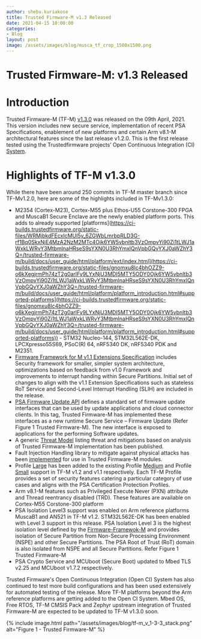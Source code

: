 ```yaml
---
author: shebu.kuriakose
title: Trusted Firmware-M v1.3 Released 
date: 2021-04-15 10:00:00
categories:
- Blog
layout: post
image: /assets/images/blog/musca_tf_crop_1500x1500.png
---
```


**Trusted Firmware-M: v1.3 Released**
=====================================================

# Introduction

Trusted Firmware-M (TF-M) [v1.3.0](https://git.trustedfirmware.org/TF-M/trusted-firmware-m.git/tag/?h=TF-Mv1.3.0) was released on the 09th April, 2021. This version includes new secure service, implementation of recent PSA Specifications, enablement of new platforms and certain Arm v8.1-M architectural features since the last release v1.2.0. This is the first release tested using the Trustedfirmware projects’ Open Continuous Integration (CI) [System](https://ci.trustedfirmware.org/). 

# Highlights of TF-M v1.3.0

While there have been around 250 commits in TF-M master branch since TF-Mv1.2.0, here are some of the highlights included in TF-Mv1.3.0: 

* M2354 (Cortex-M23), Cortex-M55 plus Ethos-U55 Corstone-300 FPGA and MuscaB1 Secure Enclave are the newly enabled platform ports. This adds to already supported [platforms](https://ci-builds.trustedfirmware.org/static-files/WRMjbkdFEcxIcMUI5y_6ZGWbLmrbpRLD3G-rf1Bq0SkxNjE4MzA2NzM2MTc4Ojk6YW5vbnltb3VzOmpvYi90Zi1tLWJ1aWxkLWRvY3MtbmlnaHRseS9sYXN0U3RhYmxlQnVpbGQvYXJ0aWZhY3Q=/trusted-firmware-m/build/docs/user_guide/html/platform/ext/index.html](https://ci-builds.trustedfirmware.org/static-files/gnomxu8lc4bhOZZ9-o6kXegjrmPh74zT2g0arlFy9LYxNjU3MDI5MTY5ODY0Ojk6YW5vbnltb3VzOmpvYi90Zi1tLWJ1aWxkLWRvY3MtbmlnaHRseS9sYXN0U3RhYmxlQnVpbGQvYXJ0aWZhY3Q=/trusted-firmware-m/build/docs/user_guide/html/platform/platform_introduction.html#supported-platforms](https://ci-builds.trustedfirmware.org/static-files/gnomxu8lc4bhOZZ9-o6kXegjrmPh74zT2g0arlFy9LYxNjU3MDI5MTY5ODY0Ojk6YW5vbnltb3VzOmpvYi90Zi1tLWJ1aWxkLWRvY3MtbmlnaHRseS9sYXN0U3RhYmxlQnVpbGQvYXJ0aWZhY3Q=/trusted-firmware-m/build/docs/user_guide/html/platform/platform_introduction.html#supported-platforms)) - STM32 Nucleo-144, STM32L562E-DK, LPCXpresso55S69, PSoC(R) 64, nRF5340 DK, nRF5340 PDK and M2351.
* [Firmware Framework for M v1.1 Extensions Specification](https://developer.arm.com/documentation/aes0039/latest) includes Security framework for smaller, simpler system architecture, optimizations based on feedback from v1.0 Framework and improvements to interrupt handing within Secure Partitions. Initial set of changes to align with the v1.1 Extension Specifications such as stateless RoT Service and Second-Level Interrupt Handling (SLIH) are included in the release.
* [PSA Firmware Update API](https://developer.arm.com/documentation/ihi0093/latest/) defines a standard set of firmware update interfaces that can be used by update applications and cloud connector clients. In this tag, Trusted Firmware-M has implemented these interfaces as a new runtime Secure Service – Firmware Update (Refer Figure 1 Trusted Firmware-M). The new interface is exposed to applications for the performing Software updates.
* A generic [Threat Model](https://tf-m-user-guide.trustedfirmware.org/docs/security/threat_models/generic_threat_model.html) listing threat and mitigations based on analysis of Trusted Firmware-M implementation has been published.
* Fault Injection Handling library to mitigate against physical attacks has been [implemented](https://tf-m-user-guide.trustedfirmware.org/docs/technical_references/design_docs/tfm_physical_attack_mitigation.html?highlight=physical%20attack) for use in Trusted Firmware-M modules. 
* Profile [Large](https://tf-m-user-guide.trustedfirmware.org/docs/technical_references/design_docs/profiles/tfm_profile_large.html) has been added to the existing Profile [Medium](https://tf-m-user-guide.trustedfirmware.org/docs/technical_references/design_docs/profiles/tfm_profile_medium.html) and Profile [Small](https://tf-m-user-guide.trustedfirmware.org/docs/technical_references/design_docs/profiles/tfm_profile_small.html) support in TF-M v1.2 and v1.1 respectively. Each TF-M Profile provides a set of security features catering a particular category of use cases and aligns with the PSA Certification Protection Profiles. 
* Arm v8.1-M features such as Privileged Execute Never (PXN) attribute and Thread reentrancy disabled (TRD). These features are available on Cortex-M55 Corstone-300 platform
* PSA Isolation Level3 support was enabled on Arm reference platforms MuscaB1 and AN521 in TF-M v1.2. STM32L562E-DK has been enabled with Level 3 support in this release. PSA Isolation Level 3 is the highest isolation level defined by the [Firmware-Framewok-M](https://developer.arm.com/-/media/Files/pdf/PlatformSecurityArchitecture/Architect/DEN0063-PSA_Firmware_Framework-1.0.0-2.pdf?revision=2d1429fa-4b5b-461a-a60e-4ef3d8f7f4b4&la=en&hash=BE8C59DBC98212591E1F935C2312D497011CD8C7) and provides isolation of Secure Partition from Non-Secure Processing Environment (NSPE) and other Secure Partitions. The PSA Root of Trust (RoT) domain is also isolated from NSPE and all Secure Partitions. Refer Figure 1 Trusted Firmware-M
* PSA Crypto Service and MCUboot (Secure Boot) updated to Mbed TLS v2.25 and MCUboot v1.7.2 respectively.
 

Trusted Firmware's Open Continuous Integration (Open CI) System has also continued to test more build configurations and has been used extensively for automated testing of the release. More TF-M platforms beyond the Arm reference platforms are getting added to the Open CI System. Mbed OS, Free RTOS, TF-M CMSIS Pack and Zephyr upstream integration of Trusted Firmware-M are expected to be updated to TF-M v1.3.0 soon.

{% include image.html path="/assets/images/blog/tf-m_v_1-3-3_stack.png" alt="Figure 1 - Trusted Firmware-M" %}

